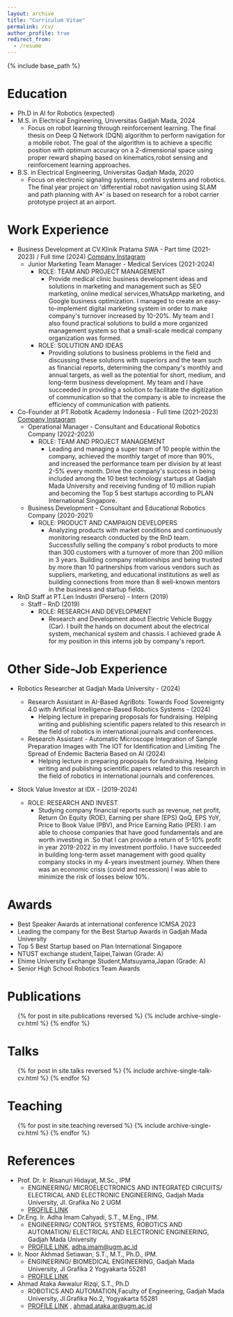```yaml
---
layout: archive
title: "Curriculum Vitae"
permalink: /cv/
author_profile: true
redirect_from:
  - /resume
---
```


{% include base_path %}

Education
======
* Ph.D in AI for Robotics (expected)
* M.S. in Electrical Engineering, Universitas Gadjah Mada, 2024
  * Focus on robot learning through reinforcement learning. The final thesis on Deep Q Network (DQN) algorithm to perform navigation for a mobile robot. The goal of the algorithm is to achieve a specific position with optimum accuracy on a 2-dimensional space using proper reward shaping based on kinematics,robot sensing and reinforcement learning approaches.
* B.S. in Electrical Engineering, Universitas Gadjah Mada, 2020
  * Focus on electronic signaling systems, control systems and robotics.
The final year project on 'differential robot navigation using SLAM and path planning with A*' is based on research for a robot carrier
prototype project at an airport.

Work Experience
======
* Business Development at CV.Klinik Pratama SWA - Part time (2021-2023) / Full time (2024) [Company Instagram](https://www.instagram.com/klinikpratamaswa/)
  * Junior Marketing Team Manager - Medical Services (2021-2024)
    * ROLE: TEAM AND PROJECT MANAGEMENT
      * Provide medical clinic business development ideas and solutions in marketing and management such as SEO marketing, online medical
services,WhatsApp marketing, and Google business optimization. I managed to create an easy-to-implement digital marketing system in
order to make company's turnover increased by 10-20%.
My team and I also found practical solutions to build a more organized management system so that a small-scale medical company
organization was formed.
    * ROLE: SOLUTION AND IDEAS
      * Providing solutions to business problems in the field and discussing these solutions with superiors and the team such as financial
reports, determining the company's monthly and annual targets, as well as the potential for short, medium, and long-term business
development. My team and I have succeeded in providing a solution to facilitate the digitization of communication so that the company
is able to increase the efficiency of communication with patients.
* Co-Founder at PT.Robotik Academy Indonesia - Full time (2021-2023) [Company Instagram](https://www.instagram.com/robotikacademy/)
  * Operational Manager - Consultant and Educational Robotics Company (2022-2023)
    * ROLE: TEAM AND PROJECT MANAGEMENT
      * Leading and managing a super team of 10 people within the company, achieved the monthly target of more than 90%, and increased the
performance team per division by at least 2-5% every month.
Drive the company's success in being included among the 10 best technology startups at Gadjah Mada University and receiving funding
of 10 million rupiah and becoming the Top 5 best startups according to PLAN International Singapore.
  * Business Development - Consultant and Educational Robotics Company (2020-2021)
    * ROLE: PRODUCT AND CAMPAIGN DEVELOPERS
      * Analyzing products with market conditions and continuously monitoring research conducted by the RnD team. Successfully selling the
company's robot products to more than 300 customers with a turnover of more than 200 million in 3 years.
Building company relationships and being trusted by more than 10 partnerships from various vendors such as suppliers, marketing, and
educational institutions as well as building connections from more than 8 well-known mentors in the business and startup fields.
* RnD Staff at PT.Len Industri (Persero) - Intern (2019)
  * Staff - RnD (2019)
    * ROLE: RESEARCH AND DEVELOPMENT
      * Research and Development about Electric Vehicle Buggy (Car). I built the hands on document about the electrical system, mechanical
system and chassis. I achieved grade A for my position in this interns job by company's report.

Other Side-Job Experience
======
* Robotics Researcher at Gadjah Mada University - (2024)
  * Research Assistant in AI-Based AgriBots: Towards Food Sovereignty 4.0 with Artificial Intelligence-Based Robotics Systems - (2024)
    * Helping lecture in preparing proposals for fundraising. Helping writing and publishing scientific papers related to this research in the field of robotics in international journals and conferences.
  * Research Assistant - Automatic Microscope Integration of Sample Preparation Images with The IOT for Identification and Limiting The
Spread of Endemic Bacteria Based on AI (2024)
    * Helping lecture in preparing proposals for fundraising. Helping writing and publishing scientific papers related to this research in the field of robotics in international journals and conferences.

* Stock Value Investor at IDX - (2019-2024)
  * ROLE: RESEARCH AND INVEST
    * Studying company financial reports such as revenue, net profit, Return On Equity (ROE), Earning per share (EPS) QoQ, EPS YoY, Price to
Book Value (PBV), and Price Earning Ratio (PER). I am able to choose companies that have good fundamentals and are worth investing in
.So that I can provide a return of 5-10% profit in year 2019-2022 in my investment portfolio.
I have succeeded in building long-term asset management with good quality company stocks in my 4-years investment journey. When
there was an economic crisis (covid and recession) I was able to minimize the risk of losses below 10%.
  
Awards
======
* Best Speaker Awards at international conference ICMSA 2023
* Leading the company for the Best Startup Awards in Gadjah Mada University
* Top 5 Best Startup based on Plan International Singapore
* NTUST exchange student,Taipei,Taiwan (Grade: A)
* Ehime University Exchange Student,Matsuyama,Japan (Grade: A)
* Senior High School Robotics Team Awards

Publications
======
  <ul>{% for post in site.publications reversed %}
    {% include archive-single-cv.html %}
  {% endfor %}</ul>
  
Talks
======
  <ul>{% for post in site.talks reversed %}
    {% include archive-single-talk-cv.html  %}
  {% endfor %}</ul>
  
Teaching
======
  <ul>{% for post in site.teaching reversed %}
    {% include archive-single-cv.html %}
  {% endfor %}</ul>
  
References
======
* Prof. Dr. Ir. Risanuri Hidayat, M.Sc., IPM 
  * ENGINEERING/ MICROELECTRONICS AND INTEGRATED CIRCUITS/ ELECTRICAL AND
ELECTRONIC ENGINEERING, Gadjah Mada University, Jl. Grafika No 2 UGM 
  * [PROFILE LINK](https://acadstaff.ugm.ac.id/,risanuri@ugm.ac.id)
* Dr.Eng. Ir. Adha Imam Cahyadi, S.T., M.Eng., IPM. 
  * ENGINEERING/ CONTROL SYSTEMS, ROBOTICS AND AUTOMATION/ ELECTRICAL AND
ELECTRONIC ENGINEERING, Gadjah Mada University
  * [PROFILE LINK](https://acadstaff.ugm.ac.id/adha), adha.imam@ugm.ac.id
* Ir. Noor Akhmad Setiawan, S.T., M.T., Ph.D., IPM.
  * ENGINEERING/ BIOMEDICAL ENGINEERING, Gadjah Mada University, Jl Grafika 2
Yogyakarta 55281
  * [PROFILE LINK](https://acadstaff.ugm.ac.id/nasetiawan,noorwewe@ugm.ac.id)
* Ahmad Ataka Awwalur Rizqi, S.T., Ph.D
  * ROBOTICS AND AUTOMATION,Faculty of Engineering, Gadjah Mada University, Jl.Grafika No.2,
Yogyakarta 55281
  * [PROFILE LINK](https://acadstaff.ugm.ac.id/ahmad.ataka.ar) , ahmad.ataka.ar@ugm.ac.id
